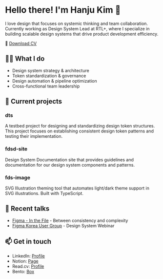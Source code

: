 # Hello there! I'm Hanju Kim 👋

I love design that focuses on systemic thinking and team collaboration. Currently working as Design System Lead at RTL+, where I specialize in building scalable design systems that drive product development efficiency.


📄 [Download CV](https://raw.githubusercontent.com/haaanju/personal/main/release/Hanjukim_CV.pdf)



## 👨‍💻 What I do
- Design system strategy & architecture
- Token standardization & governance
- Design automation & pipeline optimization
- Cross-functional team leadership
  

## 🚀 Current projects


### dts
A testbed project for designing and standardizing design token structures. This project focuses on establishing consistent design token patterns and testing their implementation.

### fdsd-site
Design System Documentation site that provides guidelines and documentation for our design system components and patterns.

### fds-image
SVG Illustration theming tool that automates light/dark theme support in SVG illustrations. Built with TypeScript.




## 🎤 Recent talks
- [Figma - In the File](https://youtu.be/QGWD6EhhKYE?si=bSF5LEg3P1Abst6x&t=1390) - Between consistency and complexity
- [Figma Korea User Group](https://vimeo.com/985542812) - Design System Webinar



## 📫 Get in touch
- LinkedIn: [Profile](https://www.linkedin.com/in/hanjukim)
- Notion: [Page](https://hanju.notion.site/portfolio)
- Read.cv: [Profile](https://read.cv/hanju.kim)
- Bento: [Box](https://bento.me/hanjuuu)
